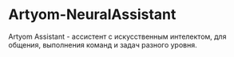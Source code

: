 # Artyom-NeuralAssistant
Artyom Assistant - ассистент с искусственным интелектом, для общения, выполнения команд и задач разного уровня.
